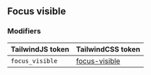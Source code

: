 ## Focus visible

### Modifiers

| TailwindJS token | TailwindCSS token |
| ----- | ----- |
| `focus_visible` | [focus-visible](https://tailwindcss.com/docs/hover-focus-and-other-states#focus-visible) |